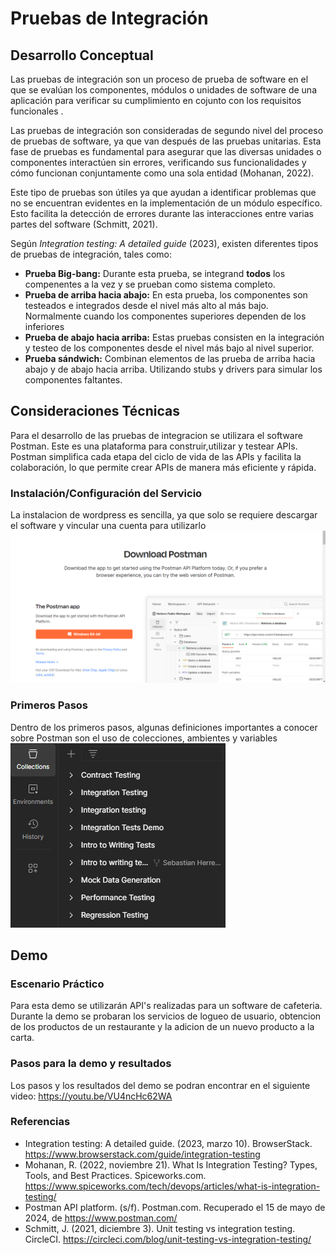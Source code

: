 # Pruebas de Integración

## Desarrollo Conceptual

Las pruebas de integración son un proceso de prueba de software en el que se evalúan los componentes, módulos o unidades de software de una aplicación para verificar su cumplimiento en cojunto con los requisitos funcionales .

Las pruebas de integración son consideradas de segundo nivel del proceso de pruebas de software, ya que van después de las pruebas unitarias. Esta fase de pruebas es fundamental para asegurar que las diversas unidades o componentes interactúen sin errores, verificando sus funcionalidades y cómo funcionan conjuntamente como una sola entidad (Mohanan, 2022).

Este tipo de pruebas son útiles ya que ayudan a identificar problemas que no se encuentran evidentes en la implementación de un módulo específico. Esto facilita la detección de errores durante las interacciones entre varias partes del software (Schmitt, 2021).

Según _Integration testing: A detailed guide_ (2023), existen diferentes tipos de pruebas de integración, tales como:

- **Prueba Big-bang:** Durante esta prueba, se integrand **todos** los compenentes a la vez y se prueban como sistema completo.
- **Prueba de arriba hacia abajo:** En esta prueba, los componentes son testeados e integrados desde el nivel más alto al más bajo. Normalmente cuando los componentes superiores dependen de los inferiores
- **Prueba de abajo hacia arriba:** Estas pruebas consisten en la integración y testeo de los componentes desde el nivel más bajo al nivel superior.
- **Prueba sándwich:** Combinan elementos de las prueba de arriba hacia abajo y de abajo hacia arriba. Utilizando stubs y drivers para simular los componentes faltantes.

## Consideraciones Técnicas

Para el desarrollo de las pruebas de integracion se utilizara el software Postman. Este es una plataforma para construir,utilizar y testear APIs. Postman simplifica cada etapa del ciclo de vida de las APIs y facilita la colaboración, lo que permite crear APIs de manera más eficiente y rápida.

### Instalación/Configuración del Servicio

La instalacion de wordpress es sencilla, ya que solo se requiere descargar el software y vincular una cuenta para utilizarlo
![PostmanHP](../../PNGs/Anexo/Sebas/PostmanHP.png)

### Primeros Pasos

Dentro de los primeros pasos, algunas definiciones importantes a conocer sobre Postman son el uso de colecciones, ambientes y variables
![PostmanCEV](../../PNGs/Anexo/Sebas/PostmanCEV.png)

## Demo

### Escenario Práctico

Para esta demo se utilizarán API's realizadas para un software de cafeteria. Durante la demo se probaran los servicios de logueo de usuario, obtencion de los productos de un restaurante y la adicion de un nuevo producto a la carta.

### Pasos para la demo y resultados

Los pasos y los resultados del demo se podran encontrar en el siguiente video: https://youtu.be/VU4ncHc62WA

### Referencias

- Integration testing: A detailed guide. (2023, marzo 10). BrowserStack. https://www.browserstack.com/guide/integration-testing
- Mohanan, R. (2022, noviembre 21). What Is Integration Testing? Types, Tools, and Best Practices. Spiceworks.com. https://www.spiceworks.com/tech/devops/articles/what-is-integration-testing/
- Postman API platform. (s/f). Postman.com. Recuperado el 15 de mayo de 2024, de https://www.postman.com/
- Schmitt, J. (2021, diciembre 3). Unit testing vs integration testing. CircleCI. https://circleci.com/blog/unit-testing-vs-integration-testing/
